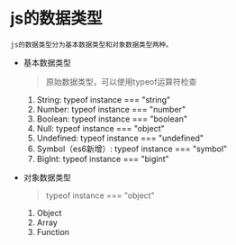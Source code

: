 # js的数据类型

```
js的数据类型分为基本数据类型和对象数据类型两种。
```

* 基本数据类型
  > 原始数据类型，可以使用typeof运算符检查

  1. String: typeof instance === "string"
  2. Number: typeof instance === "number"
  3. Boolean: typeof instance === "boolean"
  4. Null: typeof instance === "object"
  5. Undefined: typeof instance === "undefined"
  6. Symbol（es6新增）: typeof instance === "symbol"
  7. BigInt: typeof instance === "bigint"
* 对象数据类型
  > typeof instance === "object"

  1. Object
  2. Array
  3. Function

